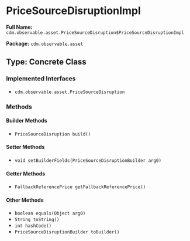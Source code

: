 # PriceSourceDisruptionImpl

**Full Name:** `cdm.observable.asset.PriceSourceDisruption$PriceSourceDisruptionImpl`

**Package:** `cdm.observable.asset`

## Type: Concrete Class

### Implemented Interfaces

- `cdm.observable.asset.PriceSourceDisruption`

### Methods

#### Builder Methods

- `PriceSourceDisruption build()`

#### Setter Methods

- `void setBuilderFields(PriceSourceDisruptionBuilder arg0)`

#### Getter Methods

- `FallbackReferencePrice getFallbackReferencePrice()`

#### Other Methods

- `boolean equals(Object arg0)`
- `String toString()`
- `int hashCode()`
- `PriceSourceDisruptionBuilder toBuilder()`

